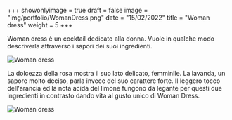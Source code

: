 +++
showonlyimage = true
draft = false
image = "img/portfolio/WomanDress.png"
date = "15/02/2022"
title = "Woman dress"
weight = 5
+++

Woman dress è un cocktail dedicato alla donna. Vuole in qualche modo descriverla attraverso i sapori dei suoi ingredienti.
<!--more-->

![Woman dress][1]

La dolcezza della rosa mostra il suo lato delicato, femminile. La lavanda, un sapore molto deciso, parla invece del suo carattere forte.
Il leggero tocco dell'arancia ed la nota acida del limone fungono da legante per questi due ingredienti in contrasto dando vita al gusto unico di Woman Dress.

![Woman dress][2]

[1]: /img/portfolio/WomanDress.png

[2]: /img/portfolio/womendress.jpg